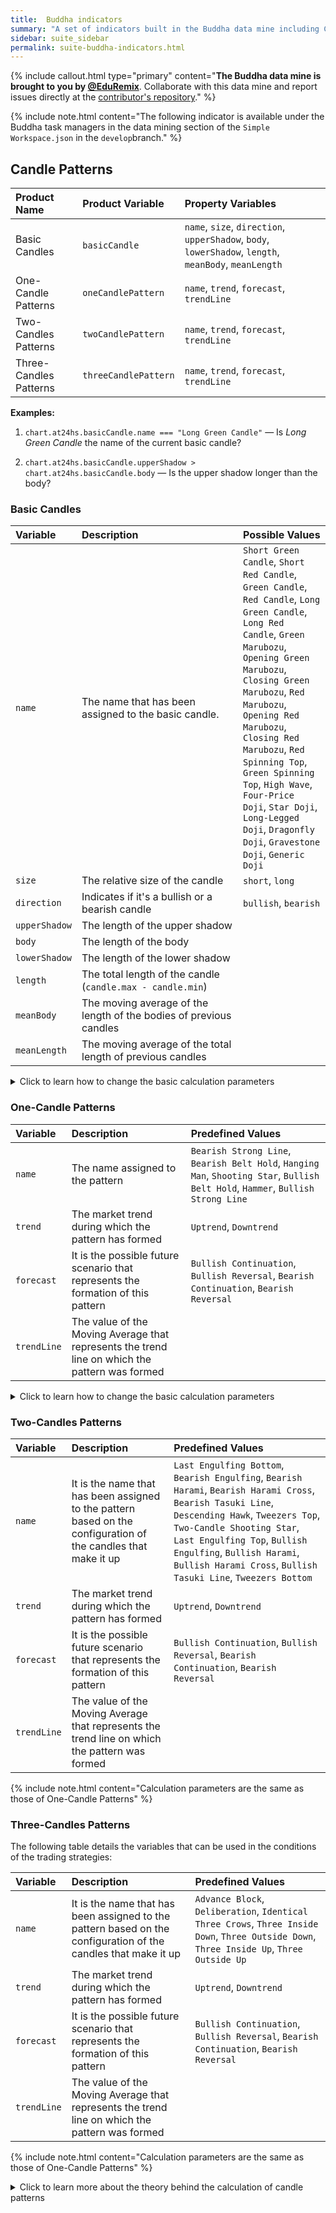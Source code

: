 ```yaml
---
title:  Buddha indicators
summary: "A set of indicators built in the Buddha data mine including Candle Patterns recognition"
sidebar: suite_sidebar
permalink: suite-buddha-indicators.html
---
```


{% include callout.html type="primary" content="<strong>The Buddha data mine is brought to you by <a href='https://github.com/EduRemix' rel='nofollow' rel='noopener' target='_blank'>@EduRemix</a></strong>. Collaborate with this data mine and report issues directly at the <a href='https://github.com/EduRemix/Superalgos'  rel='nofollow' rel='noopener' target='_blank'>contributor's repository</a>." %}

{% include note.html content="The following indicator is available under the Buddha task managers in the data mining section of the ```Simple Workspace.json``` in the ```develop```branch." %}

## Candle Patterns

| Product Name | Product Variable | Property Variables |
| :--- | :--- | :--- |
| Basic Candles | ```basicCandle``` | ```name```, ```size```, ```direction```, ```upperShadow```, ```body```, ```lowerShadow```, ```length```, ```meanBody```, ```meanLength```|
| One-Candle Patterns | ```oneCandlePattern``` | ```name```, ```trend```, ```forecast```, ```trendLine```|
| Two-Candles Patterns | ```twoCandlePattern``` | ```name```, ```trend```, ```forecast```, ```trendLine``` |
| Three-Candles Patterns | ```threeCandlePattern``` | ```name```, ```trend```, ```forecast```, ```trendLine``` |

**Examples:**

1. ```chart.at24hs.basicCandle.name === "Long Green Candle"``` — Is *Long Green Candle* the name of the current basic candle?

2. ```chart.at24hs.basicCandle.upperShadow > chart.at24hs.basicCandle.body``` — Is the upper shadow longer than the body?

### Basic Candles

| Variable | Description | Possible Values |
| :--- | :--- | :--- |
| ```name``` | The name that has been assigned to the basic candle. | ```Short Green Candle```, ```Short Red Candle```, ```Green Candle```, ```Red Candle```, ```Long Green Candle```, ```Long Red Candle```, ```Green Marubozu```, ```Opening Green Marubozu```, ```Closing Green Marubozu```, ```Red Marubozu```, ```Opening Red Marubozu```, ```Closing Red Marubozu```, ```Red Spinning Top```, ```Green Spinning Top```, ```High Wave```, ```Four-Price Doji```, ```Star Doji```, ```Long-Legged Doji```, ```Dragonfly Doji```, ```Gravestone Doji```, ```Generic Doji``` |
| ```size``` | The relative size of the candle | ```short```, ```long```|
| ```direction``` | Indicates if it's a bullish or a bearish candle | ```bullish```, ```bearish``` |
| ```upperShadow``` | The length of the upper shadow |  |
| ```body``` | The length of the body |  |
| ```lowerShadow``` | <nobr>The length of the lower shadow</nobr> |  |
| ```length``` | The total length of the candle (```candle.max - candle.min```) |  |
| ```meanBody``` | The moving average of the length of the bodies of previous candles |   |
| ```meanLength``` | The moving average of the total length of previous candles |  |

<details class='detailsCollapsible'><summary class='nobr'>Click to learn how to change the basic calculation parameters
</summary>

The following table details the parameters that may be configured in the code of the indicator products:

| Parameter | Description | Default Value | <nobr>Normal Values</nobr> |
| :--- | :--- | :---: | :---: |
| ```Nbodies``` | The number of previous candle bodies used to calculate "meanBody" | 10 | 5 to 20 |
| ```dojiFactor``` | It is the maximum percentage allowed for the body in relation to the length for the candle to be included in the Doji family | 3 | 0 to 5 |
| ```sizeFactor``` | It is the percentage of the "meanLength" used to determinate the "size" of a candle (orange line on the chart) | 75 | 60 to 80 |
| ```Nlengths``` | The number of previous candle lengths used to calculate "meanLength" | 20 | 10 to 25 |
| ```sizeMethod``` | The method used to calculate "meanLength" | EMA | SMA or EMA |

To change the above-mentioned parameters, open the *Basic Candles* <a data-toggle="tooltip" data-original-title="{{site.data.data_mine.product_definition}}">product definition</a>, open the <a data-toggle="tooltip" data-original-title="{{site.data.data_mine.javascript_code}}">JavaScript Code</a> of the <a data-toggle="tooltip" data-original-title="{{site.data.data_mine.procedure_loop}}">procedure loop</a>, and find the parameters in the first part of the code, as you can see in the following picture:

{% include image.html file='buddha/candle-patterns/basic-candles-parameters.PNG' url='yes' max-width='100' caption='Basic Candles product code' %}

{% include notice-modifying-official-hierarchies.html %}

</details>

### One-Candle Patterns

| Variable | Description | Predefined Values |
| :--- | :--- | :--- |
| ```name``` | The name assigned to the pattern | ```Bearish Strong Line```, ```Bearish Belt Hold```, ```Hanging Man```, ```Shooting Star```, ```Bullish Belt Hold```, ```Hammer```, ```Bullish Strong Line```|
| ```trend``` | The market trend during which the pattern has formed | ```Uptrend```, ```Downtrend```|
| ```forecast``` | It is the possible future scenario that represents the formation of this pattern | ```Bullish Continuation```, ```Bullish Reversal```, ```Bearish Continuation```, ```Bearish Reversal```|
| ```trendLine``` | The value of the Moving Average that represents the trend line on which the pattern was formed | |

<details class='detailsCollapsible'><summary class='nobr'>Click to learn how to change the basic calculation parameters
</summary>

The following table details the parameters that may be configured in the code of the indicator products:

| Parameter | Description | Default Value | Normal Values |
| :--- | :--- | :---: | :---: |
| ```N``` | It is the period of the moving average used to calculate the trend line | 10 | 5 to 20 |
| ```trendMethod``` | The method used to calculate the trend line Moving Average | EMA | SMA or EMA |

To change the above-mentioned parameters, open the *One-Candle Patterns* <a data-toggle="tooltip" data-original-title="{{site.data.data_mine.product_definition}}">product definition</a>, open the <a data-toggle="tooltip" data-original-title="{{site.data.data_mine.javascript_code}}">JavaScript Code</a> of the <a data-toggle="tooltip" data-original-title="{{site.data.data_mine.procedure_loop}}">procedure loop</a>, and find the parameters in the first part of the code, as you can see in the following picture:

{% include image.html file='buddha/candle-patterns/one-candle-patterns-parameters.PNG' url='yes' max-width='100' caption='One-Candle Patterns product code' %}

{% include notice-modifying-official-hierarchies.html %}

</details>

### Two-Candles Patterns

| Variable | Description | Predefined Values |
| :--- | :--- | :--- |
| ```name``` | It is the name that has been assigned to the pattern based on the configuration of the candles that make it up | ```Last Engulfing Bottom```, ```Bearish Engulfing```, ```Bearish Harami```, ```Bearish Harami Cross```, ```Bearish Tasuki Line```, ```Descending Hawk```, ```Tweezers Top```, ```Two-Candle Shooting Star```, ```Last Engulfing Top```, ```Bullish Engulfing```, ```Bullish Harami```, ```Bullish Harami Cross```, ```Bullish Tasuki Line```, ```Tweezers Bottom``` |
| ```trend``` | The market trend during which the pattern has formed | ```Uptrend```, ```Downtrend```|
| ```forecast``` | It is the possible future scenario that represents the formation of this pattern | ```Bullish Continuation```, ```Bullish Reversal```, ```Bearish Continuation```, ```Bearish Reversal```|
| ```trendLine``` | The value of the Moving Average that represents the trend line on which the pattern was formed |  |

{% include note.html content="Calculation parameters are the same as those of One-Candle Patterns" %}

### Three-Candles Patterns

The following table details the variables that can be used in the conditions of the trading strategies:

| Variable | Description | Predefined Values |
| :--- | :--- | :--- |
| ```name``` | It is the name that has been assigned to the pattern based on the configuration of the candles that make it up | ```Advance Block```, ```Deliberation```, ```Identical Three Crows```, ```Three Inside Down```, ```Three Outside Down```, ```Three Inside Up```, ```Three Outside Up``` |
| ```trend``` | The market trend during which the pattern has formed | ```Uptrend```, ```Downtrend``` |
| ```forecast``` | It is the possible future scenario that represents the formation of this pattern | ```Bullish Continuation```, ```Bullish Reversal```, ```Bearish Continuation```, ```Bearish Reversal``` |
| ```trendLine``` | The value of the Moving Average that represents the trend line on which the pattern was formed |  |

{% include note.html content="Calculation parameters are the same as those of One-Candle Patterns" %}

<details class='detailsCollapsible'><summary class='nobr'>Click to learn more about the theory behind the calculation of candle patterns
</summary>

#### Introduction

Candle patterns are a versatile tool that traders use to visually estimate the sentiment of market participants. The logic implemented in this indicator was distilled from content in the following works:

* "Candlestick Charting Explained" - Author: Greg Morris
* "Technical Analysis of The Financial Markets" - Author: John J. Murphy
* "Encyclopedia of Candlestick Charts" - Author: Thomas N. Bulkowski
* "Encyclopedia of Chart Patterns" - Author: Thomas N. Bulkowski
* "Japanese Candlestick Charting Techniques" - Author: Steve Nison

You may also wish to visit the following sources:

* <a href="http://thepatternsite.com/" rel="nofollow" rel="noopener" target="blank">Thomas Bulkowski: ThePatternSite.com</a>
* <a href="https://www.investopedia.com/articles/technical/112601.asp" rel="nofollow" rel="noopener" target="blank">Investopedia: Introduction to Technical Analysis Price Patterns</a>
* <a href="https://www.candlesticker.com/" rel="nofollow" rel="noopener" target="blank">CandleSticker by American Bulls</a>

#### Parts of a Candle

Let's start by agreeing on the basic vocabulary to describe candles.

The first price from which the candle begins to form is the *open price*. The last price from which the candle finishes forming is the *close price*. The distance between both prices is called *body*. Market volatility may cause the price to fluctuate beyond both prices during candle formation, creating *shadows*. The *upper shadow* is the line that links the *maximum price* with the body. The *lower shadow* is the line that links the *min price* with the body.

Regarding color:

* When the closing price is greater than the open price, the body of the candle is <span style="color:green">*green*</span>. This indicates that it is a *bullish* candle.
* When the closing price is lesser than the open price, the body of the candle is <span style="color:red">*red*</span>. This indicates that it is a *bearish* candle.

####  Body of Doji Candles

Japanese candle theory defines a doji candle as one in which the closing price equals the opening price. In other words, a doji candle should have no body. In practice, the following aspects must be taken into account:

* Price volatility

* The precision with which prices are recorded

These two factors make it very unlikely that both prices match exactly and&mdash;in practice&mdash;there is always a body, even if it is very small. For this reason, we define a range of uncertainty in body length to determine whether a candle is a doji or not. By default, we assume that the doji's body may be equal or lesser than 3% of the total length of the candle. This is the ````dojiFactor````.

#### Relative Size: Short or Long

It is very important to understand this concept since during the study and identification of candle patterns we must differentiate the size of each particular candle, that is, which ones are long and which are short. Intuitively, this seems simple, but translating the logic into an algorithm requires defining what tools will be used and how they will be parameterized.

To start, we need to establish some reference to decide what is long and what is short, since a long candle in some market context may be short in another context. When we look at a chart, our sight may deceive us since the context around a candle involves both past and future candles. However, when our algorithm is working on a live session, it may only *see* candles in the past.

It may be deduced that the average of the size of a certain number of past candles must be used as the frame of reference. This method arises from common sense and therefore it is the one observed to be widely used in the literature. Some authors differ in their criteria averaging only the bodies or averaging the total lengths including also the shadows.

For this reason, we have made both criteria available:

* **Body average:** Bulkowski uses this criterion to detect candles of the type *Long Green Candle* and *Long Red Candle*. Since they are a particular case that occurs when the size of the body extends more than three times compared to the previous candle's body average.

* **Length average:** this criterion is used in a general manner, for all basic candles, since it also includes doji candles which have no body (or have very small bodies); with the previous criterion they would always be sized as *Short*, which is not what we are looking for.

#### Pattern Validation

To find candle patterns on the chart, it is necessary to analyze the market context in which the basic candles appear and how they are related to each other. For this reason, the following concepts are necessary:

1. **Trend Line:** To determine if prices are in an *Uptrend* or a *Downtrend*, a reference trend line is necessary, which is generally a moving average.

1. **Minimum Trend Candles:** It is the minimum number of candles that must be on the same trend line to validate a pattern. By default, 3 candles will be used.

1. **Forecast:**

   1. *Bullish Reversal:* In a downtrend, a pattern is considered valid when the body of the first candle is below the trend line.

   1. *Bullish Continuation:* In an uptrend, a pattern is considered valid when at least open prices of all pattern candles are above the trend line.

   1. *Bearish Reversal:* In an uptrend, a pattern is considered valid when the body of the first candle is above the trend line.

   1. *Bearish Continuation:* In a downtrend, a pattern is considered valid when at least open prices of all candles are below the downtrend.

</details>